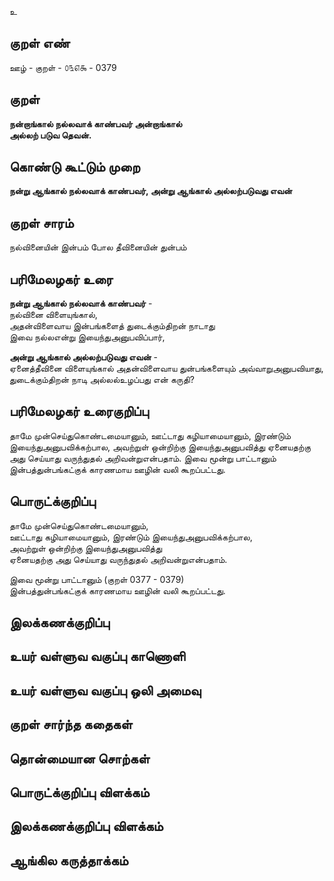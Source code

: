 உ

## குறள் எண் 

ஊழ் - குறள் - ௦௩௭௯ - 0379  

## குறள் 

**நன்றாங்கால் நல்லவாக் காண்பவர் அன்றாங்கால்  
அல்லற் படுவ தெவன்.**

## கொண்டு கூட்டும் முறை

**நன்று ஆங்கால் நல்லவாக் காண்பவர், அன்று ஆங்கால் அல்லற்படுவது எவன்**

## குறள் சாரம் 

நல்வினையின் இன்பம் போல தீவினையின் துன்பம்   

## பரிமேலழகர் உரை

**நன்று ஆங்கால் நல்லவாக் காண்பவர்** -  
நல்வினை விளையுங்கால்,  
அதன்விளைவாய இன்பங்களைத் துடைக்கும்திறன் நாடாது  
இவை நல்லஎன்று இயைந்துஅனுபவிப்பார்,  

**அன்று ஆங்கால் அல்லற்படுவது எவன்** -  
ஏனைத்தீவினை விளையுங்கால் அதன்விளைவாய துன்பங்களையும் அவ்வாறுஅனுபவியாது, துடைக்கும்திறன் நாடி அல்லல்உழப்பது என் கருதி?   

## பரிமேலழகர் உரைகுறிப்பு   

தாமே முன்செய்துகொண்டமையானும், ஊட்டாது கழியாமையானும், இரண்டும் இயைந்துஅனுபவிக்கற்பால, அவற்றுள் ஒன்றிற்கு இயைந்துஅனுபவித்து ஏனையதற்கு அது செய்யாது வருந்துதல் அறிவன்றுஎன்பதாம். இவை மூன்று பாட்டானும் இன்பத்துன்பங்கட்குக் காரணமாய ஊழின் வலி கூறப்பட்டது.  

## பொருட்க்குறிப்பு 

தாமே முன்செய்துகொண்டமையானும்,  
ஊட்டாது கழியாமையானும், இரண்டும் இயைந்துஅனுபவிக்கற்பால,  
அவற்றுள் ஒன்றிற்கு இயைந்துஅனுபவித்து   
ஏனையதற்கு அது செய்யாது வருந்துதல் அறிவன்றுஎன்பதாம்.  

இவை மூன்று பாட்டானும் (குறள் 0377 - 0379)   
இன்பத்துன்பங்கட்குக் காரணமாய ஊழின் வலி கூறப்பட்டது.    

## இலக்கணக்குறிப்பு  


## உயர் வள்ளுவ வகுப்பு காணொளி


## உயர் வள்ளுவ வகுப்பு ஒலி அமைவு 

 
## குறள் சார்ந்த கதைகள் 


## தொன்மையான சொற்கள்


## பொருட்க்குறிப்பு விளக்கம்


## இலக்கணக்குறிப்பு விளக்கம்


## ஆங்கில கருத்தாக்கம் 


